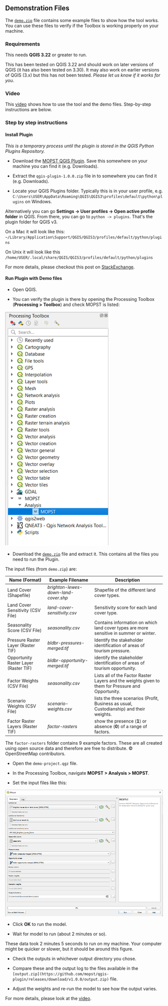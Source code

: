 ## Demonstration Files

The [`demo.zip`](https://github.com/mopst/qgis-plugin/releases/download/v1.0.0/demo.zip) file contains some example files to show how the tool works. You can use these files to verify if the Toolbox is working properly on your machine. 

### Requirements

This needs **QGIS 3.22** or greater to run.

This has been tested on QGIS 3.22 and should work on later versions of QGIS (it has also been tested on 3.30). It may also work on earlier versions of QGIS (3.x) but this has not been tested. *Please let us know if it works for you*. 

### Video

This [video](https://youtu.be/oK67PIRi64o) shows how to use the tool and the demo files. Step-by-step instructions are below. 
 
 
### Step by step instructions

#### Install Plugin

*This is a temporary process until the plugin is stored in the QGIS Python Plugins Repository.*

- Download the [MOPST QGIS Plugin](https://github.com/mopst/qgis-plugin/archive/refs/tags/v1.0.0.zip). Save this somewhere on your machine you can find it (e.g. Downloads). 

- Extract the `qgis-plugin-1.0.0.zip` file in to somewhere you can find it (e.g. Downloads). 

- Locate your QGIS Plugins folder. Typically this is in your user profile, e.g. `C:\Users\USER\AppData\Roaming\QGIS\QGIS3\profiles\default\python\plugins` on Windows. 

Alternatively you can go **Settings -> User profiles -> Open active profile folder** in QGIS. From there, you can go to `python -> plugins`. That's the plugin folder for QGIS v3.

On a Mac it will look like this: `~/Library/Application\Support/QGIS/QGIS3/profiles/default/python/plugins`

On Unix it will look like this `/home/USER/.local/share/QGIS/QGIS3/profiles/default/python/plugins`

For more details, please checkout this post on [StackExchange](https://gis.stackexchange.com/questions/274311/qgis-3-plugin-folder-location).

#### Run Plugin with Demo files

- Open QGIS.

- You can verify the plugin is there by opening the Processing Toolbox (**Processing > Toolbox**) and check MOPST is listed:

![Screenshot of the QGIS Processing Toolbox showing the MOPST Plugin](qgis-processing-screenshot.png)

- Download the [`demo.zip`](https://github.com/mopst/qgis-plugin/releases/download/v1.0.0/demo.zip) file and extract it. This contains all the files you need to run the Plugin. 

The input files (from `demo.zip`) are:

Name (Format) | Example Filename | Description
-- | -- | -- 
Land Cover (Shapefile) | *brighton-lewes-down-land-cover.shp* | Shapefile of the different land cover types. 
Land Cover Sensitivity (CSV File) | *land-cover-sensitivity.csv* | Sensitivity score for each land cover type.
Seasonality Score (CSV File) | *seasonality.csv* | Contains information on which land cover types are more sensitive in summer or winter. 
Pressure Raster Layer (Raster TIF) | *bldbr-pressures-merged.tif* | Identify the stakeholder identification of areas of tourism pressure. 
Opportunity Raster Layer (Raster TIF) | *bldbr-opportunity-merged.tif* | identify the stakeholder identification of areas of tourism opportunity. 
Factor Weights (CSV File) | *seasonality.csv* | Lists all of the Factor Raster Layers and the weights given to them for Pressure and Opportunity.
Scenario Weights (CSV File) | *scenario-weights.csv* | lists the three scenarios (Profit, Business as usual, Custodianship) and their weights. 
Factor Raster Layers (Raster TIF) | *factor-rasters* | show the presence (**1**) or absence (**0**) of a range of factors. 

The `factor-rasters` folder contains 9 example factors. These are all created using open source data and therefore are free to distribute. © OpenStreetMap contributors. 

- Open the `demo-project.qgz` file. 

- In the Processing Toolbox, navigate **MOPST > Analysis > MOPST**. 
- Set the input files like this:

![The input settings required for the demo data](demo-MOPST-plugin-inputs.png)

- Click **OK** to run the model.

- Wait for model to run (about 2 minutes or so). 

These data took 2 minutes 5 seconds to run on my machine. Your computer might be quicker or slower, but it should be around this figure. 

- Check the outputs in whichever output directory you chose. 

- Compare these and the output log to the files available in the `[output.zip](https://github.com/mopst/qgis-plugin/releases/download/v1.0.0/output.zip)` file. 

- Adjust the weights and re-run the model to see how the output varies.

For more details, please look at the [video](https://youtu.be/oK67PIRi64o).

